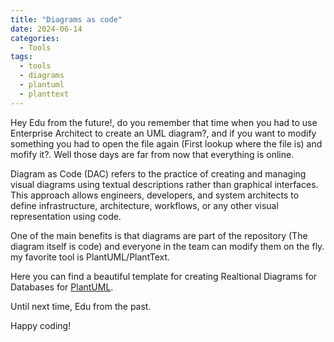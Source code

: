 ```yaml
---
title: "Diagrams as code"
date: 2024-06-14
categories:
  - Tools
tags:
  - tools
  - diagrams
  - plantuml
  - planttext
---
```

Hey Edu from the future!, do you remember that time when you had to use Enterprise Architect to create an UML diagram?, and if you want to modify something you had to open the file again (First lookup where the file is) and mofify it?. Well those days are far from now that everything is online.

Diagram as Code (DAC) refers to the practice of creating and managing visual diagrams using textual descriptions rather than graphical interfaces. This approach allows engineers, developers, and system architects to define infrastructure, architecture, workflows, or any other visual representation using code.

One of the main benefits is that diagrams are part of the repository (The diagram itself is code) and everyone in the team can modify them on the fly. my favorite tool is PlantUML/PlantText.

Here you can find a beautiful template for creating Realtional Diagrams for Databases for [PlantUML](https://gist.github.com/EduOrtegaDEV/920734c2e80716b45889d5f0fe5cb2e4).

Until next time, Edu from the past.

Happy coding!
